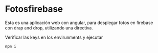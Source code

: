 # Fotosfirebase


Esta es una aplicación web con angular, para desplegar fotos en firebase con drap and drop, utilizando una directiva.

Verificar las keys en los envirunments
y
ejecutar 

````````
npm i
````````